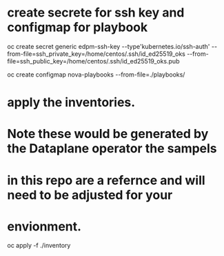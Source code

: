 # create secrete for ssh key and configmap for playbook

oc create secret generic edpm-ssh-key  --type'kubernetes.io/ssh-auth' --from-file=ssh_private_key=/home/centos/.ssh/id_ed25519_oks --from-file=ssh_public_key=/home/centos/.ssh/id_ed25519_oks.pub

oc create configmap nova-playbooks --from-file=./playbooks/

# apply  the inventories.
# Note these would be generated by the Dataplane operator the sampels
# in this repo are a refernce and will need to be adjusted for your
# envionment.

oc apply -f ./inventory
